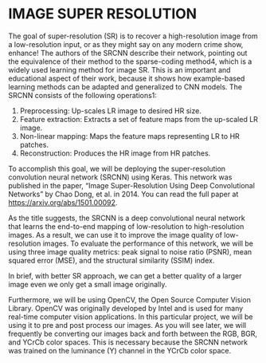 # IMAGE SUPER RESOLUTION

The goal of super-resolution (SR) is to recover a high-resolution image from a low-resolution input, or as they might say on any modern crime show, enhance!
The authors of the SRCNN describe their network, pointing out the equivalence of their method to the sparse-coding method4, which is a widely used learning method for image SR. This is an important and educational aspect of their work, because it shows how example-based learning methods can be adapted and generalized to CNN models.
The SRCNN consists of the following operations1:
1. Preprocessing: Up-scales LR image to desired HR size.
2. Feature extraction: Extracts a set of feature maps from the up-scaled LR image.
3. Non-linear mapping: Maps the feature maps representing LR to HR patches.
4. Reconstruction: Produces the HR image from HR patches.

To accomplish this goal, we will be deploying the super-resolution convolution neural network (SRCNN) using Keras. This network was published in the paper, “Image Super-Resolution Using Deep Convolutional Networks” by Chao Dong, et al. in 2014. You can read the full paper at https://arxiv.org/abs/1501.00092.

As the title suggests, the SRCNN is a deep convolutional neural network that learns the end-to-end mapping of low-resolution to high-resolution images. As a result, we can use it to improve the image quality of low-resolution images. To evaluate the performance of this network, we will be using three image quality metrics: peak signal to noise ratio (PSNR), mean squared error (MSE), and the structural similarity (SSIM) index.

In brief, with better SR approach, we can get a better quality of a larger image even we only get a small image originally.

Furthermore, we will be using OpenCV, the Open Source Computer Vision Library. OpenCV was originally developed by Intel and is used for many real-time computer vision applications. In this particular project, we will be using it to pre and post process our images. As you will see later, we will frequently be converting our images back and forth between the RGB, BGR, and YCrCb color spaces. This is necessary because the SRCNN network was trained on the luminance (Y) channel in the YCrCb color space.
